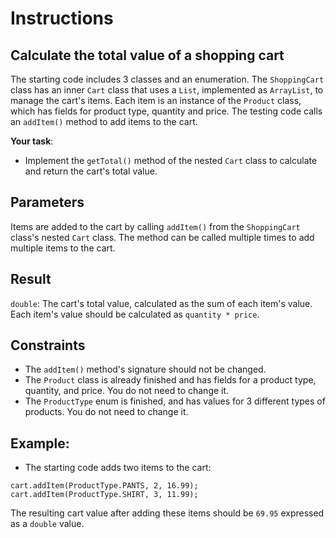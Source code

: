 # Instructions

## Calculate the total value of a shopping cart
The starting code includes 3 classes and an enumeration. The `ShoppingCart` class has an inner `Cart` class that uses a `List`, implemented as `ArrayList`, to manage the cart's items. Each item is an instance of the `Product` class, which has fields for product type, quantity and price. The testing code calls an `addItem()` method to add items to the cart.

**Your task**:
- Implement the `getTotal()` method of the nested `Cart` class to calculate and return the cart's total value.

## Parameters
Items are added to the cart by calling `addItem()` from the `ShoppingCart` class's nested `Cart` class. The method can be called multiple times to add multiple items to the cart. 

## Result
`double`: The cart's total value, calculated as the sum of each item's value. Each item's value should be calculated as `quantity * price`.

## Constraints
- The `addItem()` method's signature should not be changed.
- The `Product` class is already finished and has fields for a product type, quantity, and price. You do not need to change it.
- The `ProductType` enum is finished, and has values for 3 different types of products. You do not need to change it.

## Example:
- The starting code adds two items to the cart:
```
cart.addItem(ProductType.PANTS, 2, 16.99);
cart.addItem(ProductType.SHIRT, 3, 11.99);
```
The resulting cart value after adding these items should be `69.95` expressed as a `double` value.
